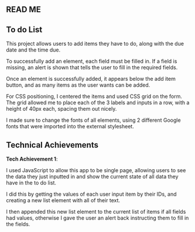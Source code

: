 ## READ ME

## To do List
This project allows users to add items they have to do, along with the due date and the time due.

To successfully add an element, each field must be filled in. If a field is missing, an alert is shown that tells the user to fill in the required fields.

Once an element is successfully added, it appears below the add item button, and as many items as the user wants can be added.

For CSS positioning, I centered the items and used CSS grid on the form. The grid allowed me to place each of the 3 labels and inputs in a row, with a height of 40px each, spacing them out nicely.

I made sure to change the fonts of all elements, using 2 different Google fonts that were imported into the external stylesheet.


## Technical Achievements
**Tech Achievement 1**:

I used JavaScript to allow this app to be single page, allowing users to see the data they just inputted in and show the current state of all data they have in the to do list.

I did this by getting the values of each user input item by their IDs, and creating a new list element with all of their text.

I then appended this new list element to the current list of items if all fields had values, otherwise I gave the user an alert back instructing them to fill in the fields.
